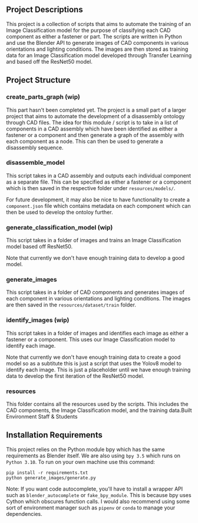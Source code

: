 ## Project Descriptions

This project is a collection of scripts that aims to automate the training of an Image Classification model for the purpose of classifying each CAD component as either a fastener or part. The scripts are written in Python and use the Blender API to generate images of CAD components in various orientations and lighting conditions. The images are then stored as training data for an Image Classification model developed through Transfer Learning and based off the ResNet50 model.

## Project Structure

### create_parts_graph (wip)

This part hasn't been completed yet. The project is a small part of a larger project that aims to automate the development of a disassembly ontology through CAD files. The idea for this module / script is to take in a list of components in a CAD assembly which have been identified as either a fastener or a component and then generate a graph of the assembly with each component as a node. This can then be used to generate a disassembly sequence.

### disassemble_model

This script takes in a CAD assembly and outputs each individual component as a separate file. This can be specified as either a fastener or a component which is then saved in the respective folder under `resources/models/`.

For future development, it may also be nice to have functionality to create a `component.json` file which contains metadata on each component which can then be used to develop the ontoloy further.

### generate_classification_model (wip)

This script takes in a folder of images and trains an Image Classification model based off ResNet50.

Note that currently we don't have enough training data to develop a good model.

### generate_images

This script takes in a folder of CAD components and generates images of each component in various orientations and lighting conditions. The images are then saved in the `resources/dataset/train` folder.

### identify_images (wip)

This script takes in a folder of images and identifies each image as either a fastener or a component. This uses our Image Classification model to identify each image.

Note that currently we don't have enough training data to create a good model so as a subtitute this is just a script that uses the Yolov8 model to identify each image. This is just a placeholder until we have enough training data to develop the first iteration of the ResNet50 model.

### resources

This folder contains all the resources used by the scripts. This includes the CAD components, the Image Classification model, and the training data.Built Environment Staff & Students

## Installation Requirements

This project relies on the Python module bpy which has the same requirements as Blender itself. We are also using `bpy 3.5` which runs on `Python 3.10`. To run on your own machine use this command:

```
pip install -r requirements.txt
python generate_images/generate.py
```

Note: If you want code autocomplete, you'll have to install a wrapper API such as `blender_autocomplete` or `fake_bpy_module`. This is because bpy uses Cython which obscures function calls. I would also recommend using some sort of environment manager such as `pipenv` or `conda` to manage your dependencies.